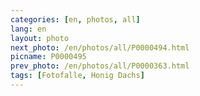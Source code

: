 ```yaml
---
categories: [en, photos, all]
lang: en
layout: photo
next_photo: /en/photos/all/P0000494.html
picname: P0000495
prev_photo: /en/photos/all/P0000363.html
tags: [Fotofalle, Honig Dachs]
---
```


